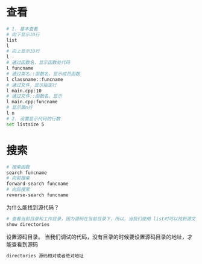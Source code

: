 # 查看
```bash
# 1. 基本查看
# 向下显示10行
list
l
# 向上显示10行
l -
# 通过函数名，显示函数处代码
l funcname
# 通过类名::函数名，显示成员函数
l classname::funcname
# 通过文件，显示指定行
l main.cpp:10
# 通过文件::函数名，显示
l main.cpp:funcname
# 显示第n行
l n
# 2. 设置显示代码的行数
set listsize 5
```
# 搜索
```bash
# 搜索函数
search funcname
# 向前搜索
forward-search funcname
# 向后搜索 
reverse-search funcname
```

为什么能找到源代码？
```bash
# 查看当前目录和工作目录，因为源码在当前目录下，所以，当我们使用 list时可以找到源文件。
show directories
```
设置源码目录。
当我们调试的代码，没有目录的时候要设置源码目录的地址，才能查看到源码
```bash
directories 源码相对或者绝对地址
```

